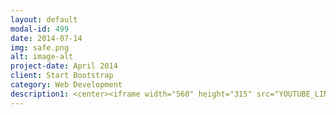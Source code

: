 ```yaml
---
layout: default
modal-id: 499
date: 2014-07-14
img: safe.png
alt: image-alt
project-date: April 2014
client: Start Bootstrap
category: Web Development
description1: <center><iframe width="560" height="315" src="YOUTUBE_LINK" title="YouTube video player" frameborder="0" allow="accelerometer;autoplay; clipboard-write; encrypted-media; gyroscope; picture-in-picture" allowfullscreen></iframe></center>
---
```

